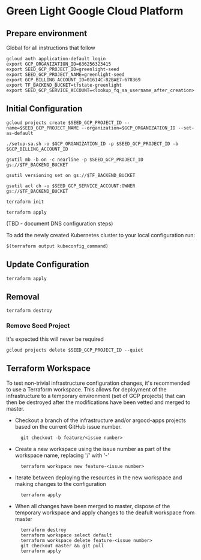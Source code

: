 # Green Light Google Cloud Platform

## Prepare environment

Global for all instructions that follow

    gcloud auth application-default login
    export GCP_ORGANIZATION_ID=636256323415
    export SEED_GCP_PROJECT_ID=greenlight-seed
    export SEED_GCP_PROJECT_NAME=greenlight-seed
    export GCP_BILLING_ACCOUNT_ID=01614C-82BAE7-678369
    export TF_BACKEND_BUCKET=tfstate-greenlight
    export SEED_GCP_SERVICE_ACCOUNT=<lookup_fq_sa_username_after_creation>

## Initial Configuration
    
    gcloud projects create $SEED_GCP_PROJECT_ID --name=$SEED_GCP_PROJECT_NAME --organization=$GCP_ORGANIZATION_ID --set-as-default

    ./setup-sa.sh -o $GCP_ORGANIZATION_ID -p $SEED_GCP_PROJECT_ID -b $GCP_BILLING_ACCOUNT_ID

    gsutil mb -b on -c nearline -p $SEED_GCP_PROJECT_ID gs://$TF_BACKEND_BUCKET

    gsutil versioning set on gs://$TF_BACKEND_BUCKET

    gsutil acl ch -u $SEED_GCP_SERVICE_ACCOUNT:OWNER gs://$TF_BACKEND_BUCKET

    terraform init

    terraform apply

(TBD - document DNS configuration steps)

To add the newly created Kubernetes cluster to your local configuration run:

    $(terraform output kubeconfig_command)

## Update Configuration

    terraform apply

## Removal

    terraform destroy

### Remove Seed Project

It's expected this will never be required

    gcloud projects delete $SEED_GCP_PROJECT_ID --quiet

## Terraform Workspace

To test non-trivial infrastructure configuration changes, it's recommended to use a Terraform workspace. This allows
for deployment of the infrastructure to a temporary environment (set of GCP projects) that can then be destroyed
after the modifications have been vetted and merged to master.

* Checkout a branch of the infrastructure and/or argocd-apps projects based on the current GitHub issue number.

        git checkout -b feature/<issue number>

* Create a new workspace using the issue number as part of the workspace name, replacing '/' with '-'

        terraform workspace new feature-<issue number>

* Iterate between deploying the resources in the new workspace and making changes to the configuration

        terraform apply

* When all changes have been merged to master, dispose of the temporary workspace and apply changes to the 
  deafult workspace from master

        terraform destroy
        terraform workspace select default
        terraform workspace delete feature-<issue number>
        git checkout master && git pull
        terraform apply